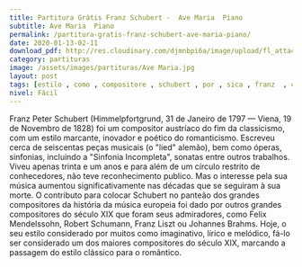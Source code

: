 ```yaml
---
title: Partitura Grátis Franz Schubert -  Ave Maria  Piano
subtitle: Ave Maria  Piano
permalink: /partitura-gratis-franz-schubert-ave-maria-piano/
date: 2020-01-13-02-11
download_pdf: http://res.cloudinary.com/djmnbpi6a/image/upload/fl_attachment/v1/sheetmusic/franz-schubert-ave-maria-piano-song-download.pdf
category: partituras
image: /assets/images/partituras/Ave Maria.jpg
layout: post
tags: [estilo , como , compositore , schubert , por , sica , franz  , compositor]
nivel: Fácil
---
```

Franz Peter Schubert (Himmelpfortgrund, 31 de Janeiro de 1797 — Viena, 19 de Novembro de 1828) foi um compositor austríaco do fim da classicismo, com um estilo marcante, inovador e poético do romanticismo. Escreveu cerca de seiscentas peças musicais (o "lied" alemão), bem como óperas, sinfonias, incluindo a "Sinfonia Incompleta", sonatas entre outros trabalhos. Viveu apenas trinta e um anos e para além de um círculo restrito de conhecedores, não teve reconhecimento publico. Mas o interesse pela sua música aumentou significativamente nas décadas que se seguiram à sua morte. O contributo para colocar Schubert no panteão dos grandes compositores da história da música europeia foi dado por outros grandes compositores do século XIX que foram seus admiradores, como Felix Mendelssohn, Robert Schumann, Franz Liszt ou Johannes Brahms. Hoje, o seu estilo considerado por muitos como imaginativo, lírico e melódico, fá-lo ser considerado um dos maiores compositores do século XIX, marcando a passagem do estilo clássico para o romântico.
